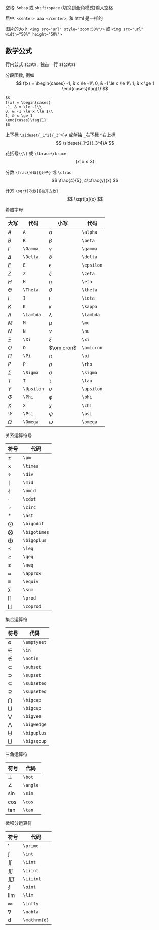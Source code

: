空格: `&nbsp` 或 `shift+space` (切换到全角模式)输入空格

居中: `<center> aaa </center>`, 和 html 是一样的

图片的大小: `<img src="url" style="zoom:50%"/>` 或 `<img src="url" width="50%" height="50%">`

## 数学公式
行内公式 `$公式$` , 独占一行 `$$公式$$`

分段函数, 例如
$$
f(x) = \begin{cases}
-1, & x \le -1\\
0, & -1 \le x \le 1\\
1, & x \ge 1
\end{cases}\tag{1}
$$
```
$$
f(x) = \begin{cases}
-1, & x \le -1\\
0, & -1 \le x \le 1\\
1, & x \ge 1
\end{cases}\tag{1}
$$
```

上下标 `\sideset{_1^2}{_3^4}A` 或单独 `_`右下标 `^`右上标
$$
\sideset{_1^2}{_3^4}A
$$

花括号`\{\}` 或 `\lbrace\rbrace`
$$
\lbrace x | x \le 3 \rbrace
$$

分数 `\frac{分母}{分子}` 或 `\cfrac`
$$
\frac{4}{5}, 4\cfrac{y}{x}
$$

开方 `\sqrt[次数]{被开方数}`
$$
\sqrt[a]{x}
$$

希腊字母

| 大写       | 代码       | 小写       | 代码       |
|------------|------------|------------|------------|
| $A$        | `A`        | $\alpha$   | `\alpha`   |
| $B$        | `B`        | $\beta$    | `\beta`    |
| $\Gamma$   | `\Gamma`   | $\gamma$   | `\gamma`   |
| $\Delta$   | `\Delta`   | $\delta$   | `\delta`   |
| $E$        | `E`        | $\epsilon$ | `\epsilon` |
| $Z$        | `Z`        | $\zeta$    | `\zeta`    |
| $H$        | `H`        | $\eta$     | `\eta`     |
| $\Theta$   | `\Theta`   | $\theta$   | `\theta`   |
| $I$        | `I`        | $\iota$    | `\iota`    |
| $K$        | `K`        | $\kappa$   | `\kappa`   |
| $\Lambda$  | `\Lambda`  | $\lambda$  | `\lambda`  |
| $M$        | `M`        | $\mu$      | `\mu`      |
| $N$        | `N`        | $\nu$      | `\nu`      |
| $\Xi$      | `\Xi`      | $\xi$      | `\xi`      |
| $O$        | `O`        | $\omicron$ | `\omicron` |
| $\Pi$      | `\Pi`      | $\pi$      | `\pi`      |
| $P$        | `P`        | $\rho$     | `\rho`     |
| $\Sigma$   | `\Sigma`   | $\sigma$   | `\sigma`   |
| $T$        | `T`        | $\tau$     | `\tau`     |
| $\Upsilon$ | `\Upsilon` | $\upsilon$ | `\upsilon` |
| $\Phi$     | `\Phi`     | $\phi$     | `\phi`     |
| $X$        | `X`        | $\chi$     | `\chi`     |
| $\Psi$     | `\Psi`     | $\psi$     | `\psi`     |
| $\Omega$   | `\Omega`   | $\omega$   | `\omega`   |

关系运算符号

| 符号         | 代码         |
|--------------|--------------|
| $\pm$        | `\pm`        |
| $\times$     | `\times`     |
| $\div$       | `\div`       |
| $\mid$       | `\mid`       |
| $\nmid$      | `\nmid`      |
| $\cdot$      | `\cdot`      | (`\cdots` 是省略号 $\cdots$)
| $\circ$      | `\circ`      |
| $\ast$       | `\ast`       |
| $\bigodot$   | `\bigodot`   |
| $\bigotimes$ | `\bigotimes` |
| $\bigoplus$  | `\bigoplus`  |
| $\leq$       | `\leq`       |
| $\geq$       | `\geq`       |
| $\neq$       | `\neq`       |
| $\approx$    | `\approx`    |
| $\equiv$     | `\equiv`     |
| $\sum$       | `\sum`       |
| $\prod$      | `\prod`      |
| $\coprod$    | `\coprod`    |

集合运算符

| 符号        | 代码        |
|-------------|-------------|
| $\emptyset$ | `\emptyset` |
| $\in$       | `\in`       |
| $\notin$    | `\notin`    |
| $\subset$   | `\subset`   |
| $\supset$   | `\supset`   |
| $\subseteq$ | `\subseteq` |
| $\supseteq$ | `\supseteq` |
| $\bigcap$   | `\bigcap`   |
| $\bigcup$   | `\bigcup`   |
| $\bigvee$   | `\bigvee`   |
| $\bigwedge$ | `\bigwedge` |
| $\biguplus$ | `\biguplus` |
| $\bigsqcup$ | `\bigsqcup` |

三角运算符

| 符号        | 代码        |
|-------------|-------------|
| $\bot$ | `\bot` |
| $\angle$ | `\angle` |
| $\sin$ | `\sin` |
| $\cos$ | `\cos` |
| $\tan$ | `\tan` |

微积分运算符

| 符号        | 代码        |
|-------------|-------------|
| $\prime$ | `\prime` |
| $\int$ | `\int` |
| $\iint$ | `\iint` |
| $\iiint$ | `\iiint` |
| $\iiiint$ | `\iiiint` |
| $\oint$ | `\oint` |
| $\lim$ | `\lim` |
| $\infty$ | `\infty` |
| $\nabla$ | `\nabla` |
| $\mathrm{d}$ | `\mathrm{d}` |

